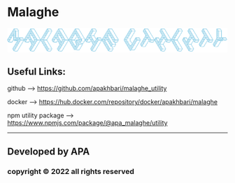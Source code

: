 # Malaghe

![malaghe_utility](malaghe_utility.png)

## Useful Links:

github --> https://github.com/apakhbari/malaghe_utility

docker --> https://hub.docker.com/repository/docker/apakhbari/malaghe

npm utility package --> https://www.npmjs.com/package/@apa_malaghe/utility

---

## Developed by APA

### copyright © 2022 all rights reserved
